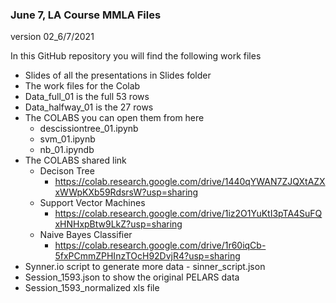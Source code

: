 ### June 7, LA Course MMLA Files
version 02_6/7/2021

In this GitHub repository you will find the following work files

- Slides of all the presentations in Slides folder
-  The work files for the Colab 
  - Data_full_01 is the full 53 rows
  - Data_halfway_01 is the 27 rows 
- The COLABS you can open them from here
  - descissiontree_01.ipynb
  - svm_01.ipynb
  - nb_01.ipyndb
- The COLABS shared link
  - Decison Tree
    - https://colab.research.google.com/drive/1440qYWAN7ZJQXtAZXxWWpKXb59RdsrsW?usp=sharing
  - Support Vector Machines
    - https://colab.research.google.com/drive/1iz2O1YuKtI3pTA4SuFQxHNHxpBtw9LkZ?usp=sharing
  - Naive Bayes Classifier
    - https://colab.research.google.com/drive/1r60iqCb-5fxPCmmZPHInzTOcH92DvjR4?usp=sharing
- Synner.io script to generate more data - sinner_script.json
- Session_1593.json to show the original PELARS data
- Session_1593_normalized xls file


